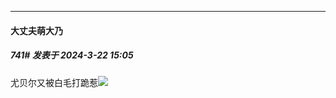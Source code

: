 ﻿
*****

####  大丈夫萌大乃  
##### 741#       发表于 2024-3-22 15:05

尤贝尔又被白毛打跪惹<img src="https://static.saraba1st.com/image/smiley/face2017/067.png" referrerpolicy="no-referrer">

